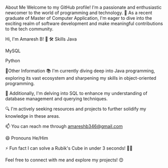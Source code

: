  About Me
Welcome to my GitHub profile! I'm a passionate and enthusiastic newcomer to the world of programming and technology. 🚀 As a recent graduate of Master of Computer Application, I'm eager to dive into the exciting realm of software development and make meaningful contributions to the tech community.

Hi, I'm Amaresh B! 👋
🛠 Skills
Java

MySQL

Python

🌱Other Information
📚 I'm currently diving deep into Java programming, exploring its vast ecosystem and sharpening my skills in object-oriented programming.

💾 Additionally, I'm delving into SQL to enhance my understanding of database management and querying techniques.

🔍 I'm actively seeking resources and projects to further solidify my knowledge in these areas.

📫 You can reach me through amareshb346@gmail.com

😄 Pronouns He/Him

⚡️ Fun fact I can solve a Rubik's Cube in under 3 seconds! 🎲😂

Feel free to connect with me and explore my projects! 😊
